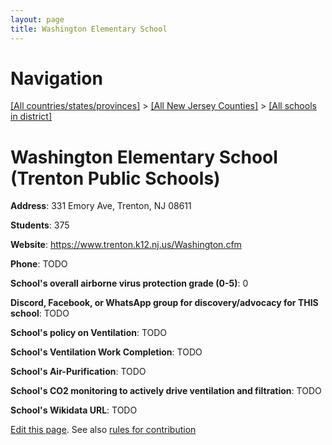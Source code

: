```yaml
---
layout: page
title: Washington Elementary School
---
```

# Navigation

[[All countries/states/provinces]](../../..) > [[All New Jersey Counties]](../..) > [[All schools in district]](..)

# Washington Elementary School (Trenton Public Schools)

**Address**: 331 Emory Ave, Trenton, NJ 08611

**Students**: 375

**Website**: <https://www.trenton.k12.nj.us/Washington.cfm>

**Phone**: TODO

**School's overall airborne virus protection grade (0-5)**: 0

**Discord, Facebook, or WhatsApp group for discovery/advocacy for THIS school**: TODO

**School's policy on Ventilation**: TODO

**School's Ventilation Work Completion**: TODO

**School's Air-Purification**: TODO

**School's CO2 monitoring to actively drive ventilation and filtration**: TODO

**School's Wikidata URL**: TODO


[Edit this page](https://github.com/ventilate-schools/NJ/edit/main/./Trenton_Public_Schools/Washington_Elementary_School.md). See also [rules for contribution](../../../contribution-rules/)